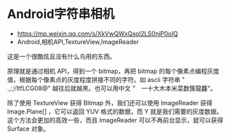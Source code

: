 # Android字符串相机
- https://mp.weixin.qq.com/s/XkVwQWxQxol2LS0njP0oIQ
- Android,相机API,TextureView,ImageReader

这是一个很酷炫且没有什么鸟用的东西。

原理就是通过相机 API，得到一个 bitmap，再把 bitmap 的每个像素点编程灰度值，根据每个像素点的灰度程度拼接不同的字符。如 ascii 字符串 " .,:;i1tfLCG08@" 越往后就越黑。也可以用中文 "　一十大木本米菜数簇龍龘"。

除了使用 TextureView 获得 Bitmap 外，我们还可以使用 ImageReader 获得 Image.Plane[] ，它可以返回 YUV 格式的数据，而 Y 就是我们需要的灰度数据。这个方法会更加的高效一些，而且 ImageReader 可以不再前台显示，就可以获得 Surface 对象。

